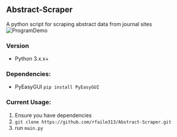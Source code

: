 ## Abstract-Scraper
A python script for scraping abstract data from journal sites
![ProgramDemo](https://d.pr/i/u9VJL7+)

### Version
- Python 3.x.x+

### Dependencies: 
- PyEasyGUI
`pip install PyEasyGUI`

### Current Usage:

1. Ensure you have dependencies
2. `git clone https://github.com/rfaile313/Abstract-Scraper.git`
3. run `main.py`

